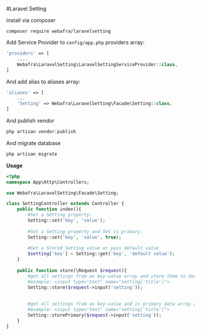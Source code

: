 #Laravel Setting

install via composer

`composer require webafra/laravelsetting`

Add Service Provider to `config/app.php` providers array:
```php
'providers' => [
    ....
    Webafra\LaravelSetting\LaravelSettingServiceProvider::class,
]
```

And add alias to aliases array:
```php
'aliases' => [
    ...
    'Setting' => Webafra\LaravelSetting\Facade\Setting::class,
]
```

And publish vendor

```php
php artisan vendor:publish
```

And migrate database

```php
php artisan migrate
```

**Usage**
```php
<?php
namespace App\Http\Controllers;

use Webafra\LaravelSetting\Facade\Setting;

class SettingController extends Controller {
    public function index(){
        #Set a Setting property:
        Setting::set('key', 'value');
        
        #Set a Setting property and Set is_primary:
        Setting::set('key', 'value', true);
        
        #Get a Stored Setting value or pass default value
        $setting['key'] = Setting::get('key', 'default value');
    }
    
    public function store(\Request $request){
        #get all settings from an key-value array and store them to database
        #example: <input type="text" name="setting['title']">
        Setting::store($request->input('setting'));
        
        
        #get all settings from an key-value and is primary data array and store them to database
        #example: <input type="text" name="setting['title']">
        Setting::storePrimary($request->input('setting'));
    }
}
```
